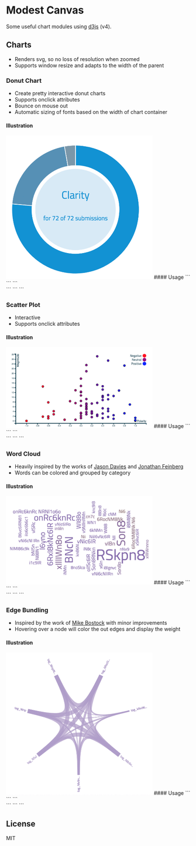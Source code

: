 # Modest Canvas
Some useful chart modules using [d3js](https://d3js.org) (v4).

## Charts
* Renders svg, so no loss of resolution when zoomed
* Supports window resize and adapts to the width of the parent

### Donut Chart
* Create pretty interactive donut charts
* Supports onclick attributes
* Bounce on mouse out
* Automatic sizing of fonts based on the width of chart container
#### Illustration
<img src="./lib/donut_chart/donut_chart.gif" width="400">
#### Usage
```
<head>
  <script type="text/javascript" src="//path/to/d3.v4.min.js"></script>
  <script type="text/javascript" src="//path/to/donut_chart.js"></script>
  <link rel="stylesheet" type="text/css" href="//path/to/donut_chart.css">
</head>
```
```
<div class="chart_container"></div>
```
```
<script type="text/javascript">
  var dataJson = {
    values: [
      {
        category: "California",
        value: 256,
        color: '#428ab5',
        onclick: "console.log('clicked California');"
      },
      {
        category: "Oregon",
        value: 123,
        color: '#A7A7A7',
        onclick: "console.log('clicked Oregon');"
      },
      {
        category: "Unknown",
        value: 55,
        color: "#CECECE"
      }
    ],
    center_text: {
      enabled: true,
      text: "CenterText",
      color: '#428ab5'
    },
    center_subtext: {
      enabled: true,
      color: '#428ab5',
      text: "center sub text"
    },
    center_circle: {
      enabled: true,
      color: '#428ab5'
    }
  }
  var options = {
    // Automatically create a color gradient from red to blue when colors are not assigned to values
    minCategoryFillColor: "red",
    minCategoryFillColor: "blue",
    // Automatically adjust the font size of the center text and subtext based on the size of the chart
    maxCenterSubtextFontSize: 18,//px
    maxCenterTextFontSize: 18,//px
  }
  ModestCanvas.donutChart(".chart_container", dataJson, options);
</script>
```

### Scatter Plot
* Interactive
* Supports onclick attributes
#### Illustration
<img src="./lib/scatter_plot/scatter_plot.gif" width="400">
#### Usage
```
<head>
  <script type="text/javascript" src="//path/to/d3.v4.min.js"></script>
  <script type="text/javascript" src="//path/to/scatter_plot.js"></script>
  <link rel="stylesheet" type="text/css" href="//path/to/scatter_plot.css">
</head>
```
```
<div class="chart_container"></div>
```
```
<script type="text/javascript">
  var dataJson =  {
    values: [
      {
        coordinates: {
          x: -0.5,
          y: 33,
        },
        point: {
          attributes: {
            onclick: "console.log('clicked -0.5');"
          }
        },
        tooltip: {
          text: "Sentiment ID #1234",
        }
      },
      {
        coordinates: {
          x: 0.9,
          y: 13
        },
        point: {
          attributes: {
            onclick: "console.log('clicked 0.9');"
          }
        },
        tooltip: {
          text: "Sentiment ID #1233",
        }
      }
    ],
    tooltip: {
      enabled: true,
    },
    axes: {
      enabled: true,
      x: {
        label: "Polarity",
        custom_ticks: {"-1" => "Negative", "0" => "Neutral", "1" => "Positive"}
      },
      y: {
        label: "Magnitude"
      }
    },
    legend: {
      enabled: true,
      domain: [
        {for: -1, label: "Negative"},
        {for: 0, label: "Neutral"},
        {for: 1, label: "Positive"},
      ]
    },
    colors: {
      x_based: true,
      y_based: false,
      domain: [-1, 1]
    }
  }
  var options = {
    // Automatically create a color gradient for the circles
    minCircleFillColor: "#000000,
    maxCircleFillColor: "#BBBBBB",
  }
  ModestCanvas.scatterPlot(".chart_container", dataJson, options);
</script>
```

### Word Cloud
* Heavily inspired by the works of [Jason Davies](http://www.jasondavies.com/word-cloud/) and [Jonathan Feinberg](http://static.mrfeinberg.com/bv_ch03.pdf)
* Words can be colored and grouped by category
#### Illustration
<img src="./lib/word_cloud/word_cloud.gif" width="400">
#### Usage
```
<head>
  <script type="text/javascript" src="//path/to/d3.v4.min.js"></script>
  <script type="text/javascript" src="//path/to/word_cloud.js"></script>
  <link rel="stylesheet" type="text/css" href="//path/to/word_cloud.css">
</head>
```
```
<div class="chart_container"></div>
```
```
<script type="text/javascript">
  var dataJson =  [
    {
      category: 'Animals',
      word: 'Lion',
      frequency: 123,
    },
    {
      category: 'Birds',
      word: 'Pigeon',
      frequency: 222
    },
    {
      category: 'Animals',
      word: 'Snow Leopard',
      frequency: 22
    }
  ]
  var options = {
    // Automatically create a color gradient for the words based on categories
    minCategoryFillColor: "#000000,
    maxCategoryFillColor: "#BBBBBB",
  }
  ModestCanvas.wordCloud(".chart_container", dataJson, options);
</script>
```

### Edge Bundling
* Inspired by the work of [Mike Bostock](https://bl.ocks.org/mbostock/7607999) with minor improvements
* Hovering over a node will color the out edges and display the weight
#### Illustration
<img src="./lib/edge_bundling/edge_bundling.gif" width="400">
#### Usage
```
<head>
  <script type="text/javascript" src="//path/to/d3.v4.min.js"></script>
  <script type="text/javascript" src="//path/to/edge_bundling.js"></script>
  <link rel="stylesheet" type="text/css" href="//path/to/edge_bundling.css">
</head>
```
```
<div class="chart_container"></div>
```
```
<script type="text/javascript">
  var dataJson =  [
    {
      name: "Tag 1",
      edges: [
        {
          name: "Tag 2",
          weight: 123
        },
        {
          name: "Tag 3",
          weight: 12
        },
      ]
    },
    {
      name: "Tag 2",
      edges: [
        {
          name: "Tag 1",
          weight: 66
        },
        {
          name: "Tag 3",
          weight: 35
        },
      ]
    },
    {
      name: "Tag 3",
      edges: [
        {
          name: "Tag 1",
          weight: 55
        },
        {
          name: "Tag 2",
          weight: 1
        },
      ]
    }
  ]
  ModestCanvas.edgeBundling(".chart_container", dataJson);
</script>
```

## License
MIT
